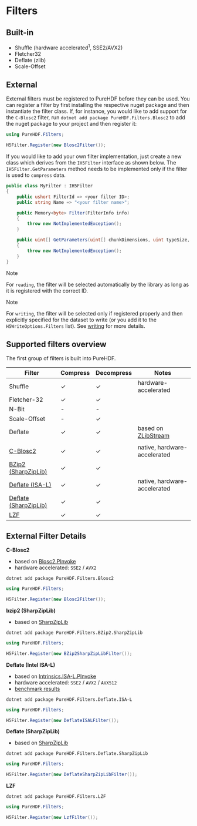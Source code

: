 # Filters

## Built-in

- Shuffle (hardware accelerated<sup>1</sup>, SSE2/AVX2)
- Fletcher32
- Deflate (zlib)
- Scale-Offset

## External

External filters must be registered to PureHDF before they can be used. You can register a filter by first installing the respective nuget package and then instantiate the filter class. If, for instance, you would like to add support for the `C-Blosc2` filter, run `dotnet add package PureHDF.Filters.Blosc2` to add the nuget package to your project and then register it:

```cs
using PureHDF.Filters;

H5Filter.Register(new Blosc2Filter());
```

If you would like to add your own filter implementation, just create a new class which derives from the `IH5Filter` interface as shown below. The `IH5Filter.GetParameters` method needs to be implemented only if the filter is used to `compress` data.

```cs
public class MyFilter : IH5Filter
{
    public ushort FilterId => <your filter ID>;
    public string Name => "<your filter name>";

    public Memory<byte> Filter(FilterInfo info)
    {
        throw new NotImplementedException();
    }

    public uint[] GetParameters(uint[] chunkDimensions, uint typeSize, Dictionary<string, object>? options)
    {
        throw new NotImplementedException();
    }
}
```

> [!NOTE]
> For `reading`, the filter will be selected automatically by the library as long as it is registered with the correct ID.

> [!NOTE]
> For `writing`, the filter will be selected only if registered properly and then explicitly specified for the dataset to write (or you add it to the `H5WriteOptions.Filters` list). See [writing](writing/filters.md) for more details.

## Supported filters overview

The first group of filters is built into PureHDF.

| Filter                                                                                      | Compress | Decompress | Notes                                                                                                             |
| ------------------------------------------------------------------------------------------- | -------- | ---------- | ----------------------------------------------------------------------------------------------------------------- |
| Shuffle                                                                                     | &check;  | &check;    | hardware-accelerated                                                                                              |
| Fletcher-32                                                                                 | &check;  | &check;    |                                                                                                                   |
| N-Bit                                                                                       | -        | -          |                                                                                                                   |
| Scale-Offset                                                                                | -        | &check;    |                                                                                                                   |
| Deflate                                                                                     | &check;  | &check;    | based on [ZLibStream](https://learn.microsoft.com/de-de/dotnet/api/system.io.compression.zlibstream?view=net-7.0) |
|                                                                                             |          |            |                                                                                                                   |
| [C-Blosc2](https://www.nuget.org/packages/PureHDF.Filters.Blosc2)                           | &check;  | &check;    | native, hardware-accelerated                                                                                      |
| [BZip2 (SharpZipLib)](https://www.nuget.org/packages/PureHDF.Filters.BZip2.SharpZipLib)     | &check;  | &check;    |                                                                                                                   |
| [Deflate (ISA-L)](https://www.nuget.org/packages/PureHDF.Filters.Deflate.ISA-L)             | &check;  | &check;    | native, hardware-accelerated                                                                                      |
| [Deflate (SharpZipLib)](https://www.nuget.org/packages/PureHDF.Filters.Deflate.SharpZipLib) | &check;  | &check;    |                                                                                                                   |
| [LZF](https://www.nuget.org/packages/PureHDF.Filters.LZF)                                   | &check;  | &check;    |                                                                                                                   |

## External Filter Details

**C-Blosc2**

- based on [Blosc2.PInvoke](https://www.nuget.org/packages/Blosc2.PInvoke)
- hardware accelerated: `SSE2` / `AVX2`

`dotnet add package PureHDF.Filters.Blosc2`

```cs
using PureHDF.Filters;

H5Filter.Register(new Blosc2Filter());
```

**bzip2 (SharpZipLib)**

- based on [SharpZipLib](https://www.nuget.org/packages/SharpZipLib)

`dotnet add package PureHDF.Filters.BZip2.SharpZipLib`

```cs
using PureHDF.Filters;

H5Filter.Register(new BZip2SharpZipLibFilter());
```

**Deflate (Intel ISA-L)**

- based on [Intrinsics.ISA-L.PInvoke](https://www.nuget.org/packages/Intrinsics.ISA-L.PInvoke/)
- hardware accelerated: `SSE2` / `AVX2` / `AVX512`
- [benchmark results](https://github.com/Apollo3zehn/PureHDF/blob/master/benchmarks/PureHDF.Benchmarks/Inflate.md)

`dotnet add package PureHDF.Filters.Deflate.ISA-L`

```cs
using PureHDF.Filters;

H5Filter.Register(new DeflateISALFilter());
```

**Deflate (SharpZipLib)**

- based on [SharpZipLib](https://www.nuget.org/packages/SharpZipLib)

`dotnet add package PureHDF.Filters.Deflate.SharpZipLib`

```cs
using PureHDF.Filters;

H5Filter.Register(new DeflateSharpZipLibFilter());
```

**LZF**

`dotnet add package PureHDF.Filters.LZF`

```cs
using PureHDF.Filters;

H5Filter.Register(new LzfFilter());
```